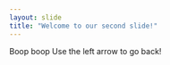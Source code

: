 ```yaml
---
layout: slide
title: "Welcome to our second slide!"
---
```

Boop boop
Use the left arrow to go back!

